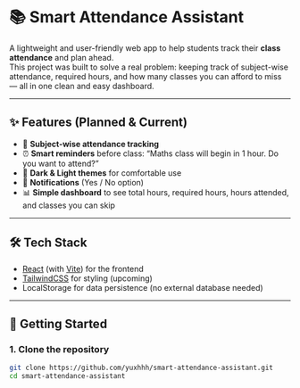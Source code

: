 # 📚 Smart Attendance Assistant  

A lightweight and user-friendly web app to help students track their **class attendance** and plan ahead.  
This project was built to solve a real problem: keeping track of subject-wise attendance, required hours, and how many classes you can afford to miss — all in one clean and easy dashboard.  

---

## ✨ Features (Planned & Current)
- 📅 **Subject-wise attendance tracking**  
- ⏰ **Smart reminders** before class: “Maths class will begin in 1 hour. Do you want to attend?”  
- 🌙 **Dark & Light themes** for comfortable use  
- 🔔 **Notifications** (Yes / No option)  
- 📊 **Simple dashboard** to see total hours, required hours, hours attended, and classes you can skip  

---

## 🛠 Tech Stack
- [React](https://reactjs.org/) (with [Vite](https://vitejs.dev/)) for the frontend  
- [TailwindCSS](https://tailwindcss.com/) for styling (upcoming)  
- LocalStorage for data persistence (no external database needed)  

---

## 🚀 Getting Started  

### 1. Clone the repository  
```bash
git clone https://github.com/yuxhhh/smart-attendance-assistant.git
cd smart-attendance-assistant
